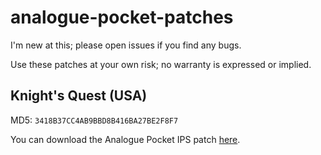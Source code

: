 # analogue-pocket-patches

I'm new at this; please open issues if you find any bugs.

Use these patches at your own risk; no warranty is expressed or implied.

## Knight's Quest (USA)

MD5: `3418B37CC4AB9BBD8B416BA27BE2F8F7`

You can download the Analogue Pocket IPS patch [here](https://github.com/treyturner/analogue-pocket-patches/blob/main/Knight's%20Quest%20(USA)%20Pocket%20Conversion%20v1.0.ips).
